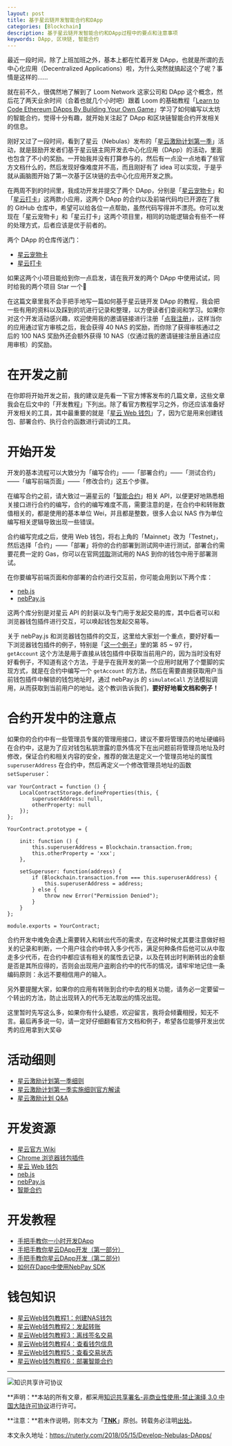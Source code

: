 ```yaml
---
layout: post
title: 基于星云链开发智能合约和DApp
categories: [Blockchain]
description: 基于星云链开发智能合约和DApp过程中的要点和注意事项
keywords: DApp, 区块链, 智能合约
---
```


最近一段时间，除了上班加班之外，基本上都在忙着开发 DApp，也就是所谓的去中心化应用（Decentralized Applications）啦，为什么突然就搞起这个了呢？事情是这样的……

就在前不久，很偶然地了解到了 Loom Network 这家公司和 DApp 这个概念，然后花了两天业余时间（合着也就几个小时吧）跟着 Loom 的基础教程「[Learn to Code Ethereum DApps By Building Your Own Game](https://cryptozombies.io/)」学习了如何编写以太坊的智能合约，觉得十分有趣，就开始关注起了 DApp 和区块链智能合约开发相关的信息。

刚好又过了一段时间，看到了星云（Nebulas）发布的「[星云激励计划第一季](https://blog.nebulas.io/2018/04/29/implementation-details-of-nebulas-incentive-program-season-1/)」活动，就是鼓励开发者们基于星云链主网开发去中心化应用（DApp）的活动，里面也包含了不小的奖励。一开始我并没有打算参与的，然后有一点没一点地看了些官方文档什么的，然后发现好像难度并不高，而且刚好有了 idea 可以实现，于是乎就从画脑图开始了第一次基于区块链的去中心化应用开发之旅。

在两周不到的时间里，我成功开发并提交了两个 DApp，分别是「[星云宠物卡](https://petcard.ruterly.com/)」和「[星云打卡](https://punch.ruterly.com/)」这两款小应用，这两个 DApp 的合约以及前端代码均已开源在了我的 GitHub 仓库中，希望可以给各位一点帮助，虽然代码写得并不漂亮。你可以发现在「星云宠物卡」和「星云打卡」这两个项目里，相同的功能逻辑会有些不一样的处理方式，后者应该是优于前者的。

两个 DApp 的仓库传送门：

- [星云宠物卡](https://github.com/ruter/nebulas-pet-card)
- [星云打卡](https://github.com/ruter/nebulas-punch-in)

如果这两个小项目能给到你一点启发，请在我开发的两个 DApp 中使用试试，同时给我的两个项目 Star 一个🌟

在这篇文章里我不会手把手地写一篇如何基于星云链开发 DApp 的教程，我会把一些有用的资料以及踩到的坑进行记录和整理，以方便读者们查阅和学习。如果你对这个开发活动感兴趣，欢迎使用我的邀请链接进行注册「[点我注册](https://incentive.nebulas.io/cn/signup.html?invite=8Kkw7)」，这样当你的应用通过官方审核之后，我会获得 40 NAS 的奖励，而你除了获得审核通过之后的 100 NAS 奖励外还会额外获得 10 NAS（仅通过我的邀请链接注册且通过应用审核）的奖励。

# 在开发之前

在你即将开始开发之前，我的建议是先看一下官方博客发布的几篇文章，这些文章我会在后文中的「开发教程」下列出。除了看官方教程学习之外，你还应该准备好开发相关的工具，其中最重要的就是「[星云 Web 钱包](https://github.com/nebulasio/web-wallet)」了，因为它是用来创建钱包、部署合约、执行合约函数进行调试的工具。

# 开始开发

开发的基本流程可以大致分为「编写合约」——「部署合约」——「测试合约」——「编写前端页面」——「修改合约」这五个步骤。

在编写合约之前，请大致过一遍星云的「[智能合约](https://github.com/nebulasio/wiki/blob/master/smart_contract_ch.md)」相关 API，以便更好地熟悉相关接口进行合约的编写，合约的编写难度不高，需要注意的是，在合约中和转账数值相关的，都是使用的基本单位 Wei，并且都是整数，很多人会以 NAS 作为单位编写相关逻辑导致出现一些错误。

合约编写完成之后，使用 Web 钱包，将右上角的「Mainnet」改为「Testnet」，然后选择「合约」——「部署」将你的合约部署到测试网中进行测试，部署合约需要花费一定的 Gas，你可以在官网[领取](https://testnet.nebulas.io/claim/)测试用的 NAS 到你的钱包中用于部署测试。

在你要编写前端页面和你部署的合约进行交互前，你可能会用到以下两个库：

- [neb.js](https://github.com/nebulasio/neb.js)
- [nebPay.js](https://github.com/nebulasio/nebPay)

这两个库分别是对星云 API 的封装以及专门用于发起交易的库，其中后者可以和浏览器钱包插件进行交互，可以唤起钱包发起交易等。

关于 nebPay.js 和浏览器钱包插件的交互，这里给大家划一个重点，要好好看一下浏览器钱包插件的例子，特别是「[这一个例子](https://github.com/ChengOrangeJu/WebExtensionWallet/blob/master/example/TestPage_old.html)」里的第 85 ~ 97 行，`getAccount` 这个方法是用于直接从钱包插件中获取当前用户的，因为当时没有好好看例子，不知道有这个方法，于是乎在我开发的第一个应用时就用了个蹩脚的实现方式，就是在合约中编写一个 `getAccount` 的方法，然后在需要直接获取用户当前钱包插件中解锁的钱包地址时，通过 nebPay.js 的 `simulateCall` 方法模拟调用，从而获取到当前用户的地址。这个教训告诉我们，**要好好地看文档和例子！**

# 合约开发中的注意点

如果你的合约中有一些管理员专属的管理用接口，建议不要将管理员的地址硬编码在合约中，这是为了应对钱包私钥泄露的意外情况下在出问题前将管理员地址及时修改，保证合约和相关内容的安全，推荐的做法是定义一个管理员地址的属性 `superuserAddress` 在合约中，然后再定义一个修改管理员地址的函数 `setSuperuser`：

    var YourContract = function () {
        LocalContractStorage.defineProperties(this, {
            superuserAddress: null,
            otherProperty: null
        });
    };
    
    YourContract.prototype = {
    
        init: function () {
            this.superuserAddress = Blockchain.transaction.from;
            this.otherProperty = 'xxx';
        },
    
        setSuperuser: function(address) {
            if (Blockchain.transaction.from === this.superuserAddress) {
                this.superuserAddress = address;
            } else {
                throw new Error("Permission Denied");
            }
        }
    };
    
    module.exports = YourContract;

合约开发中难免会遇上需要转入和转出代币的需求，在这种时候尤其要注意做好相关的记录和判断，一个用户往合约中转入多少代币，满足何种条件后他可以从中取走多少代币，在合约中都应该有相关的属性去记录，以及在转出时判断转出的金额是否是其所应得的，否则会出现用户盗刷合约中的代币的情况，请牢牢地记住一条编码原则：永远不要相信用户的输入。

另外要提醒大家，如果你的应用有转账到合约中去的相关功能，请务必一定要留一个转出的方法，防止出现转入的代币无法取出的情况出现。

这里暂时先写这么多，如果你有什么疑惑，欢迎留言，我将会倾囊相授，知无不言。最后再多说一句，请一定好仔细翻看官方文档和例子，希望各位能够开发出优秀的应用拿到大奖😆

# 活动细则

- [星云激励计划第一季细则](https://blog.nebulas.io/2018/04/29/implementation-details-of-nebulas-incentive-program-season-1/)
- [星云激励计划第一季实施细则官方解读](https://blog.nebulas.io/2018/05/02/official-interpretation-of-nebulas-incentive-program-implementation-details-season-1/)
- [星云激励计划 Q&A](https://blog.nebulas.io/2018/05/03/nebulas-incentive-program-qa/)

# 开发资源

- [星云官方 Wiki](https://github.com/nebulasio/wiki/wiki)
- [Chrome 浏览器钱包插件](https://github.com/ChengOrangeJu/WebExtensionWallet)
- [星云 Web 钱包](https://github.com/nebulasio/web-wallet)
- [neb.js](https://github.com/nebulasio/neb.js)
- [nebPay.js](https://github.com/nebulasio/nebPay)
- [智能合约](https://github.com/nebulasio/wiki/blob/master/smart_contract_ch.md)

# 开发教程

- [手把手教你一小时开发DApp](https://blog.nebulas.io/2018/04/28/nebulas-incentive-program%E2%80%8A-%E2%80%8A-demo/)
- [手把手教你星云DApp开发（第一部分）](https://blog.nebulas.io/2018/05/04/how-to-build-a-dapp-on-nebulas-part-1/)
- [手把手教你星云DApp开发（第二部分)](https://blog.nebulas.io/2018/05/05/how-to-build-a-dapp-on-nebulas-part-2/)
- [如何在Dapp中使用NebPay SDK](https://blog.nebulas.io/2018/05/09/how-to-use-nebpay-in-your-dapp/)

# 钱包知识

- [星云Web钱包教程1：创建NAS钱包](https://blog.nebulas.io/2018/04/12/creating-a-nas-wallet/)
- [星云Web钱包教程2：发起转账](https://blog.nebulas.io/2018/04/17/sending-nas-from-your-wallet/)
- [星云Web钱包教程3：离线签名交易](https://blog.nebulas.io/2018/04/18/signing-a-transaction-offline/)
- [星云Web钱包教程4：查看钱包信息](https://blog.nebulas.io/2018/04/19/view-wallet-information/)
- [星云Web钱包教程5：查看交易状态](https://blog.nebulas.io/2018/04/28/check-tx-status/)
- [星云Web钱包教程6：部署智能合约](https://blog.nebulas.io/2018/04/28/deploy-a-smart-contract/)

---

![知识共享许可协议](https://i.creativecommons.org/l/by-nc-nd/3.0/cn/88x31.png)

**声明：**本站的所有文章，都采用[知识共享署名-非商业性使用-禁止演绎 3.0 中国大陆许可协议](http://creativecommons.org/licenses/by-nc-nd/3.0/cn/)进行许可。

**注意：**若未作说明，则本文为「[**TNK**](https://ruterly.com/)」原创。转载务必注明[出处](https://ruterly.com/2018/05/15/Develop-Nebulas-DApps/)。

本文永久地址：https://ruterly.com/2018/05/15/Develop-Nebulas-DApps/
